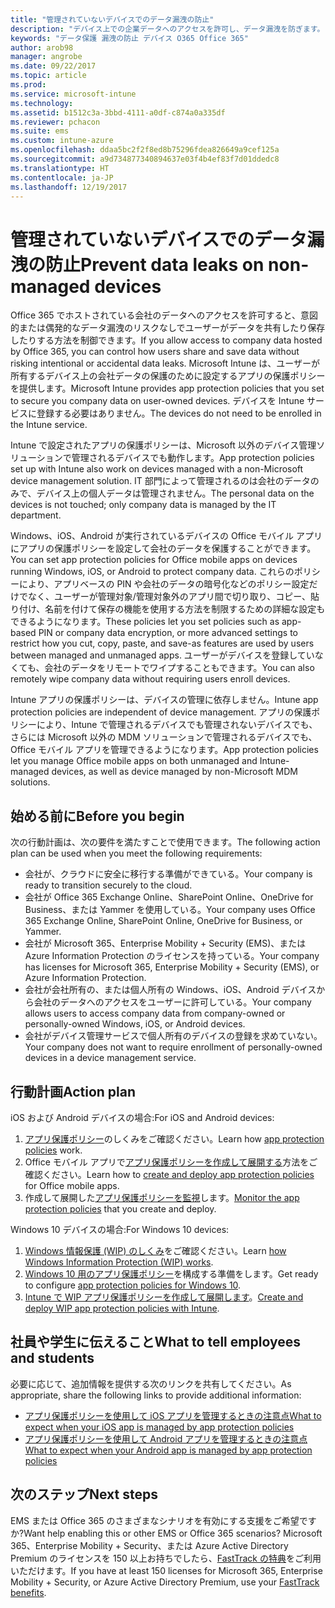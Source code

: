 ```yaml
---
title: "管理されていないデバイスでのデータ漏洩の防止"
description: "デバイス上での企業データへのアクセスを許可し、データ漏洩を防ぎます。"
keywords: "データ保護 漏洩の防止 デバイス O365 Office 365"
author: arob98
manager: angrobe
ms.date: 09/22/2017
ms.topic: article
ms.prod: 
ms.service: microsoft-intune
ms.technology: 
ms.assetid: b1512c3a-3bbd-4111-a0df-c874a0a335df
ms.reviewer: pchacon
ms.suite: ems
ms.custom: intune-azure
ms.openlocfilehash: ddaa5bc2f2f8ed8b75296fdea826649a9cef125a
ms.sourcegitcommit: a9d734877340894637e03f4b4ef83f7d01ddedc8
ms.translationtype: HT
ms.contentlocale: ja-JP
ms.lasthandoff: 12/19/2017
---
```

# <a name="prevent-data-leaks-on-non-managed-devices"></a><span data-ttu-id="b8701-104">管理されていないデバイスでのデータ漏洩の防止</span><span class="sxs-lookup"><span data-stu-id="b8701-104">Prevent data leaks on non-managed devices</span></span>

<span data-ttu-id="b8701-105">Office 365 でホストされている会社のデータへのアクセスを許可すると、意図的または偶発的なデータ漏洩のリスクなしでユーザーがデータを共有したり保存したりする方法を制御できます。</span><span class="sxs-lookup"><span data-stu-id="b8701-105">If you allow access to company data hosted by Office 365, you can control how users share and save data without risking intentional or accidental data leaks.</span></span> <span data-ttu-id="b8701-106">Microsoft Intune は、ユーザーが所有するデバイス上の会社データの保護のために設定するアプリの保護ポリシーを提供します。</span><span class="sxs-lookup"><span data-stu-id="b8701-106">Microsoft Intune provides app protection policies that you set to secure you company data on user-owned devices.</span></span> <span data-ttu-id="b8701-107">デバイスを Intune サービスに登録する必要はありません。</span><span class="sxs-lookup"><span data-stu-id="b8701-107">The devices do not need to be enrolled in the Intune service.</span></span> 

<span data-ttu-id="b8701-108">Intune で設定されたアプリの保護ポリシーは、Microsoft 以外のデバイス管理ソリューションで管理されるデバイスでも動作します。</span><span class="sxs-lookup"><span data-stu-id="b8701-108">App protection policies set up with Intune also work on devices managed with a non-Microsoft device management solution.</span></span> <span data-ttu-id="b8701-109">IT 部門によって管理されるのは会社のデータのみで、デバイス上の個人データは管理されません。</span><span class="sxs-lookup"><span data-stu-id="b8701-109">The personal data on the devices is not touched; only company data is managed by the IT department.</span></span> 

<span data-ttu-id="b8701-110">Windows、iOS、Android が実行されているデバイスの Office モバイル アプリにアプリの保護ポリシーを設定して会社のデータを保護することができます。</span><span class="sxs-lookup"><span data-stu-id="b8701-110">You can set app protection policies for Office mobile apps on devices running Windows, iOS, or Android to protect company data.</span></span> <span data-ttu-id="b8701-111">これらのポリシーにより、アプリベースの PIN や会社のデータの暗号化などのポリシー設定だけでなく、ユーザーが管理対象/管理対象外のアプリ間で切り取り、コピー、貼り付け、名前を付けて保存の機能を使用する方法を制限するための詳細な設定もできるようになります。</span><span class="sxs-lookup"><span data-stu-id="b8701-111">These policies let you set policies such as app-based PIN or company data encryption, or more advanced settings to restrict how you cut, copy, paste, and save-as features are used by users between managed and unmanaged apps.</span></span> <span data-ttu-id="b8701-112">ユーザーがデバイスを登録していなくても、会社のデータをリモートでワイプすることもできます。</span><span class="sxs-lookup"><span data-stu-id="b8701-112">You can also remotely wipe company data without requiring users enroll devices.</span></span> 

<span data-ttu-id="b8701-113">Intune アプリの保護ポリシーは、デバイスの管理に依存しません。</span><span class="sxs-lookup"><span data-stu-id="b8701-113">Intune app protection policies are independent of device management.</span></span> <span data-ttu-id="b8701-114">アプリの保護ポリシーにより、Intune で管理されるデバイスでも管理されないデバイスでも、さらには Microsoft 以外の MDM ソリューションで管理されるデバイスでも、Office モバイル アプリを管理できるようになります。</span><span class="sxs-lookup"><span data-stu-id="b8701-114">App protection policies let you manage Office mobile apps on both unmanaged and Intune-managed devices, as well as device managed by non-Microsoft MDM solutions.</span></span> 

## <a name="before-you-begin"></a><span data-ttu-id="b8701-115">始める前に</span><span class="sxs-lookup"><span data-stu-id="b8701-115">Before you begin</span></span>

<span data-ttu-id="b8701-116">次の行動計画は、次の要件を満たすことで使用できます。</span><span class="sxs-lookup"><span data-stu-id="b8701-116">The following action plan can be used when you meet the following requirements:</span></span>
* <span data-ttu-id="b8701-117">会社が、クラウドに安全に移行する準備ができている。</span><span class="sxs-lookup"><span data-stu-id="b8701-117">Your company is ready to transition securely to the cloud.</span></span>
* <span data-ttu-id="b8701-118">会社が Office 365 Exchange Online、SharePoint Online、OneDrive for Business、または Yammer を使用している。</span><span class="sxs-lookup"><span data-stu-id="b8701-118">Your company uses Office 365 Exchange Online, SharePoint Online, OneDrive for Business, or Yammer.</span></span>
* <span data-ttu-id="b8701-119">会社が Microsoft 365、Enterprise Mobility + Security (EMS)、または Azure Information Protection のライセンスを持っている。</span><span class="sxs-lookup"><span data-stu-id="b8701-119">Your company has licenses for Microsoft 365, Enterprise Mobility + Security (EMS), or Azure Information Protection.</span></span>
* <span data-ttu-id="b8701-120">会社が会社所有の、または個人所有の Windows、iOS、Android デバイスから会社のデータへのアクセスをユーザーに許可している。</span><span class="sxs-lookup"><span data-stu-id="b8701-120">Your company allows users to access company data from company-owned or personally-owned Windows, iOS, or Android devices.</span></span> 
* <span data-ttu-id="b8701-121">会社がデバイス管理サービスで個人所有のデバイスの登録を求めていない。</span><span class="sxs-lookup"><span data-stu-id="b8701-121">Your company does not want to require enrollment of personally-owned devices in a device management service.</span></span> 

## <a name="action-plan"></a><span data-ttu-id="b8701-122">行動計画</span><span class="sxs-lookup"><span data-stu-id="b8701-122">Action plan</span></span>

<span data-ttu-id="b8701-123">iOS および Android デバイスの場合:</span><span class="sxs-lookup"><span data-stu-id="b8701-123">For iOS and Android devices:</span></span> 

1. <span data-ttu-id="b8701-124">[アプリ保護ポリシー](app-protection-policy.md)のしくみをご確認ください。</span><span class="sxs-lookup"><span data-stu-id="b8701-124">Learn how [app protection policies](app-protection-policy.md) work.</span></span>
2. <span data-ttu-id="b8701-125">Office モバイル アプリで[アプリ保護ポリシーを作成して展開する](app-protection-policies.md)方法をご確認ください。</span><span class="sxs-lookup"><span data-stu-id="b8701-125">Learn how to [create and deploy app protection policies](app-protection-policies.md) for Office mobile apps.</span></span> 
3. <span data-ttu-id="b8701-126">作成して展開した[アプリ保護ポリシーを監視](app-protection-policies-monitor.md)します。</span><span class="sxs-lookup"><span data-stu-id="b8701-126">[Monitor the app protection policies](app-protection-policies-monitor.md) that you create and deploy.</span></span> 

<span data-ttu-id="b8701-127">Windows 10 デバイスの場合:</span><span class="sxs-lookup"><span data-stu-id="b8701-127">For Windows 10 devices:</span></span> 

1. <span data-ttu-id="b8701-128">[Windows 情報保護 (WIP) のしくみ](https://docs.microsoft.com/windows/threat-protection/windows-information-protection/protect-enterprise-data-using-wip)をご確認ください。</span><span class="sxs-lookup"><span data-stu-id="b8701-128">Learn [how Windows Information Protection (WIP) works](https://docs.microsoft.com/windows/threat-protection/windows-information-protection/protect-enterprise-data-using-wip).</span></span> 
2. <span data-ttu-id="b8701-129">[Windows 10 用のアプリ保護ポリシー](app-protection-policies-configure-windows-10.md)を構成する準備をします。</span><span class="sxs-lookup"><span data-stu-id="b8701-129">Get ready to configure [app protection policies for Windows 10](app-protection-policies-configure-windows-10.md).</span></span>
3. <span data-ttu-id="b8701-130">[Intune で WIP アプリ保護ポリシーを作成して展開します](windows-information-protection-policy-create.md)。</span><span class="sxs-lookup"><span data-stu-id="b8701-130">[Create and deploy WIP app protection policies with Intune](windows-information-protection-policy-create.md).</span></span>

## <a name="what-to-tell-employees-and-students"></a><span data-ttu-id="b8701-131">社員や学生に伝えること</span><span class="sxs-lookup"><span data-stu-id="b8701-131">What to tell employees and students</span></span>

<span data-ttu-id="b8701-132">必要に応じて、追加情報を提供する次のリンクを共有してください。</span><span class="sxs-lookup"><span data-stu-id="b8701-132">As appropriate, share the following links to provide additional information:</span></span> 
* [<span data-ttu-id="b8701-133">アプリ保護ポリシーを使用して iOS アプリを管理するときの注意点</span><span class="sxs-lookup"><span data-stu-id="b8701-133">What to expect when your iOS app is managed by app protection policies</span></span>](app-protection-enabled-apps-ios.md)
* [<span data-ttu-id="b8701-134">アプリ保護ポリシーを使用して Android アプリを管理するときの注意点</span><span class="sxs-lookup"><span data-stu-id="b8701-134">What to expect when your Android app is managed by app protection policies</span></span>](app-protection-enabled-apps-android.md) 

## <a name="next-steps"></a><span data-ttu-id="b8701-135">次のステップ</span><span class="sxs-lookup"><span data-stu-id="b8701-135">Next steps</span></span>

<span data-ttu-id="b8701-136">EMS または Office 365 のさまざまなシナリオを有効にする支援をご希望ですか?</span><span class="sxs-lookup"><span data-stu-id="b8701-136">Want help enabling this or other EMS or Office 365 scenarios?</span></span> <span data-ttu-id="b8701-137">Microsoft 365、Enterprise Mobility + Security、または Azure Active Directory Premium のライセンスを 150 以上お持ちでしたら、[FastTrack の特典](https://docs.microsoft.com/enterprise-mobility-security/solutions/enterprise-mobility-fasttrack-program)をご利用いただけます。</span><span class="sxs-lookup"><span data-stu-id="b8701-137">If you have at least 150 licenses for Microsoft 365, Enterprise Mobility + Security, or Azure Active Directory Premium, use your [FastTrack benefits](https://docs.microsoft.com/enterprise-mobility-security/solutions/enterprise-mobility-fasttrack-program).</span></span> 